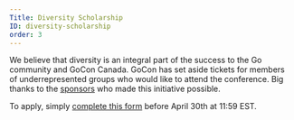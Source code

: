 ```yaml
---
Title: Diversity Scholarship
ID: diversity-scholarship
order: 3
---
```


We believe that diversity is an integral part of the success to the Go community and GoCon Canada. GoCon has set aside tickets for members of underrepresented groups who would like to attend the conference. Big thanks to the [sponsors](#diversity) who made this initiative possible.

To apply, simply [complete this form](https://forms.gle/yXQrEcW5TyDwDYaj8) before April 30th at 11:59 EST.
